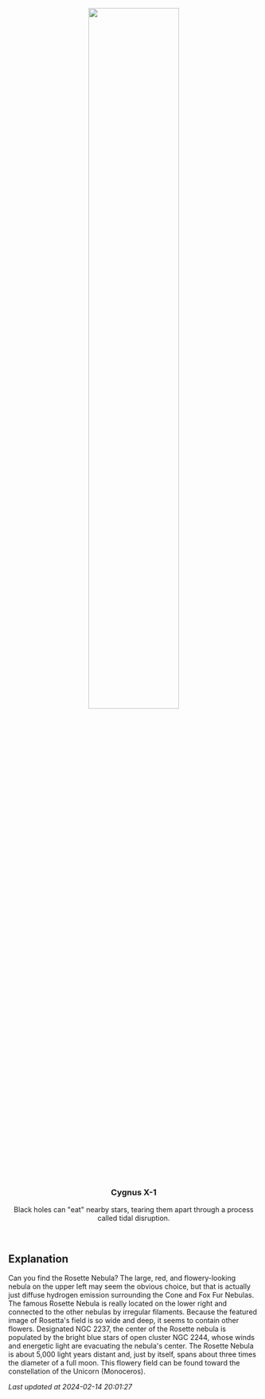 <p align='center'>
    <img src='https://apod.nasa.gov/apod/image/2402/RosetteCone_Bernard_960.jpg' width='60%' />
    <h3 align="center">Cygnus X-1</h3>
    <p align="center">Black holes can "eat" nearby stars, tearing them apart through a process called tidal disruption.</p>
</p>
<br/>

Explanation
--
Can you find the Rosette Nebula? The large, red, and flowery-looking nebula on the upper left may seem the obvious choice, but that is actually just diffuse hydrogen emission surrounding the Cone and Fox Fur Nebulas. The famous Rosette Nebula is really located on the lower right and connected to the other nebulas by irregular filaments.  Because the featured image of Rosetta's field is so wide and deep, it seems to contain other flowers.  Designated NGC 2237, the center of the Rosette nebula is populated by the bright blue stars of open cluster NGC 2244, whose winds and energetic light are evacuating the nebula's center.  The Rosette Nebula is about 5,000 light years distant and, just by itself, spans about three times the diameter of a full moon. This flowery field can be found toward the constellation of the Unicorn  (Monoceros).


*Last updated at 2024-02-14 20:01:27*
